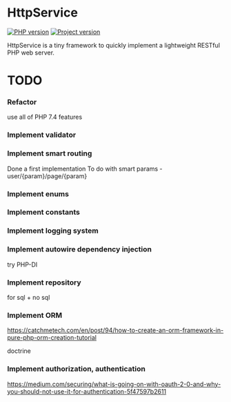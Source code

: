 # HttpService

[![PHP version](https://img.shields.io/badge/PHP-7.4-787CB5.svg?style=flat&logo=PHP)](https://docs.npmjs.com)
[![Project version](https://img.shields.io/badge/Version-1.0.1-informational.svg?style=flat)]()

HttpService is a tiny framework to quickly implement a lightweight RESTful PHP web server.

# TODO

### Refactor
use all of PHP 7.4 features

### Implement validator

### Implement smart routing
Done a first implementation
To do with smart params - user/{param}/page/{param}

### Implement enums

### Implement constants

### Implement logging system

### Implement autowire dependency injection

try PHP-DI


### Implement repository

for sql + no sql


### Implement ORM

https://catchmetech.com/en/post/94/how-to-create-an-orm-framework-in-pure-php-orm-creation-tutorial

doctrine


### Implement authorization, authentication

https://medium.com/securing/what-is-going-on-with-oauth-2-0-and-why-you-should-not-use-it-for-authentication-5f47597b2611
